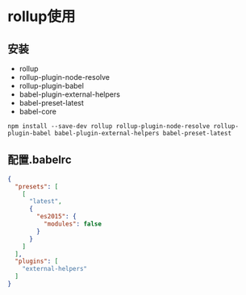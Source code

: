 # rollup使用

## 安装

- rollup 
- rollup-plugin-node-resolve
- rollup-plugin-babel
- babel-plugin-external-helpers 
- babel-preset-latest
- babel-core

```shell
npm install --save-dev rollup rollup-plugin-node-resolve rollup-plugin-babel babel-plugin-external-helpers babel-preset-latest
```

## 配置.babelrc

```json
{
  "presets": [
    [
      "latest",
      {
        "es2015": {
          "modules": false
        }
      }
    ]
  ],
  "plugins": [
    "external-helpers"
  ]
}
```
